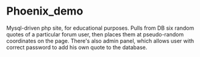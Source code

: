# Phoenix_demo
Mysql-driven php site, for educational purposes. 
Pulls from DB six random quotes of a particular forum user, then places them at pseudo-random coordinates on the page. 
There's also admin panel, which allows user with correct password to add his own quote to the database.
